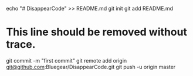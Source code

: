 echo "# DisappearCode" >> README.md
git init
git add README.md
# This line should be removed without trace.
git commit -m "first commit"
git remote add origin git@github.com:Bluegear/DisappearCode.git
git push -u origin master

